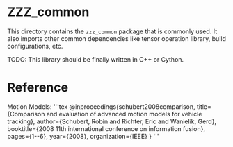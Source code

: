 # ZZZ_common

This directory contains the `zzz_common` package that is commonly used. It also imports other common dependencies like tensor operation library, build configurations, etc.

TODO: This library should be finally written in C++ or Cython.

# Reference

Motion Models:
'''tex
@inproceedings{schubert2008comparison,
  title={Comparison and evaluation of advanced motion models for vehicle tracking},
  author={Schubert, Robin and Richter, Eric and Wanielik, Gerd},
  booktitle={2008 11th international conference on information fusion},
  pages={1--6},
  year={2008},
  organization={IEEE}
}
'''
